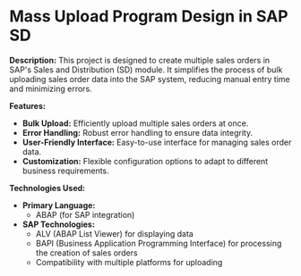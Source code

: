 # Mass Upload Program Design in SAP SD

**Description:**
This project is designed to create multiple sales orders in SAP's Sales and Distribution (SD) module. It simplifies the process of bulk uploading sales order data into the SAP system, reducing manual entry time and minimizing errors.

**Features:**
- **Bulk Upload:** Efficiently upload multiple sales orders at once.
- **Error Handling:** Robust error handling to ensure data integrity.
- **User-Friendly Interface:** Easy-to-use interface for managing sales order data.
- **Customization:** Flexible configuration options to adapt to different business requirements.

**Technologies Used:**
- **Primary Language:**
  - ABAP (for SAP integration)
- **SAP Technologies:**
  - ALV (ABAP List Viewer) for displaying data
  - BAPI (Business Application Programming Interface) for processing the creation of sales orders
  - Compatibility with multiple platforms for uploading
